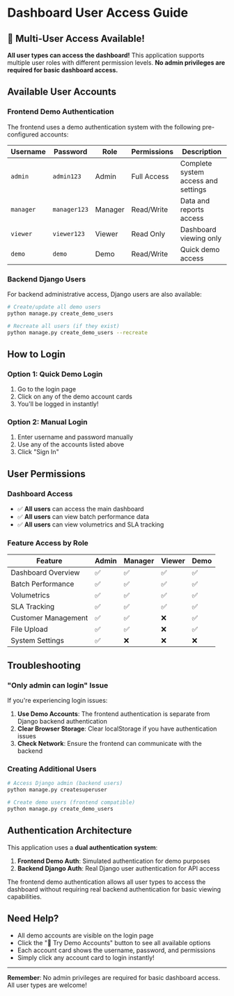 # Dashboard User Access Guide

## 🎉 Multi-User Access Available!

**All user types can access the dashboard!** This application supports multiple user roles with different permission levels. **No admin privileges are required for basic dashboard access.**

## Available User Accounts

### Frontend Demo Authentication
The frontend uses a demo authentication system with the following pre-configured accounts:

| Username | Password    | Role    | Permissions | Description |
|----------|-------------|---------|-------------|-------------|
| `admin`  | `admin123`  | Admin   | Full Access | Complete system access and settings |
| `manager`| `manager123`| Manager | Read/Write  | Data and reports access |
| `viewer` | `viewer123` | Viewer  | Read Only   | Dashboard viewing only |
| `demo`   | `demo`      | Demo    | Read/Write  | Quick demo access |

### Backend Django Users
For backend administrative access, Django users are also available:

```bash
# Create/update all demo users
python manage.py create_demo_users

# Recreate all users (if they exist)
python manage.py create_demo_users --recreate
```

## How to Login

### Option 1: Quick Demo Login
1. Go to the login page
2. Click on any of the demo account cards
3. You'll be logged in instantly!

### Option 2: Manual Login
1. Enter username and password manually
2. Use any of the accounts listed above
3. Click "Sign In"

## User Permissions

### Dashboard Access
- ✅ **All users** can access the main dashboard
- ✅ **All users** can view batch performance data
- ✅ **All users** can view volumetrics and SLA tracking

### Feature Access by Role

| Feature | Admin | Manager | Viewer | Demo |
|---------|-------|---------|--------|------|
| Dashboard Overview | ✅ | ✅ | ✅ | ✅ |
| Batch Performance | ✅ | ✅ | ✅ | ✅ |
| Volumetrics | ✅ | ✅ | ✅ | ✅ |
| SLA Tracking | ✅ | ✅ | ✅ | ✅ |
| Customer Management | ✅ | ✅ | ❌ | ✅ |
| File Upload | ✅ | ✅ | ❌ | ✅ |
| System Settings | ✅ | ❌ | ❌ | ❌ |

## Troubleshooting

### "Only admin can login" Issue
If you're experiencing login issues:

1. **Use Demo Accounts**: The frontend authentication is separate from Django backend authentication
2. **Clear Browser Storage**: Clear localStorage if you have authentication issues
3. **Check Network**: Ensure the frontend can communicate with the backend

### Creating Additional Users

```bash
# Access Django admin (backend users)
python manage.py createsuperuser

# Create demo users (frontend compatible)
python manage.py create_demo_users
```

## Authentication Architecture

This application uses a **dual authentication system**:

1. **Frontend Demo Auth**: Simulated authentication for demo purposes
2. **Backend Django Auth**: Real Django user authentication for API access

The frontend demo authentication allows all user types to access the dashboard without requiring real backend authentication for basic viewing capabilities.

## Need Help?

- All demo accounts are visible on the login page
- Click the "🚀 Try Demo Accounts" button to see all available options
- Each account card shows the username, password, and permissions
- Simply click any account card to login instantly!

---

**Remember**: No admin privileges are required for basic dashboard access. All user types are welcome! 